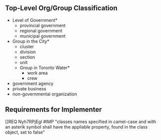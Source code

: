 ## Top-Level Org/Group Classification

* Level of Government*
    * provincial government
    * regional government
    * municipal government
* Group in the City*
    * cluster
    * division
    * section
    * unit
    * Group in Toronto Water*
        * work area
        * crew
* government agency
* private business
* non-governmental organization

## Requirements for Implementer

[]REQ Nyh7RPjEgl #IMP "classes names specified in camel-case and with an asterik symbol shall have the appliable property, found in the class object, set to false"